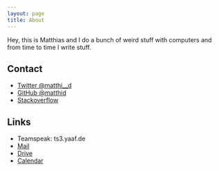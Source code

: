 ```yaml
---
layout: page
title: About
---
```


<p class="message">
  Hey, this is Matthias and I do a bunch of weird stuff with computers and from time to time I write stuff.
</p>

## Contact

* [Twitter @matthi__d](https://twitter.com/matthi__d)
* [GitHub @matthid](https://github.com/matthid)
* [Stackoverflow](https://stackoverflow.com/users/1269722/matthid)

## Links

* Teamspeak: ts3.yaaf.de
* [Mail](http://mail.yaaf.de)
* [Drive](http://drive.yaaf.de)
* [Calendar](http://calendar.yaaf.de)
